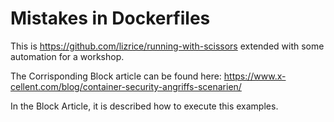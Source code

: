 # Mistakes in Dockerfiles
This is https://github.com/lizrice/running-with-scissors extended with some automation for a workshop.

The Corrisponding Block article can be found here: https://www.x-cellent.com/blog/container-security-angriffs-scenarien/

In the Block Article, it is described how to execute this examples.
